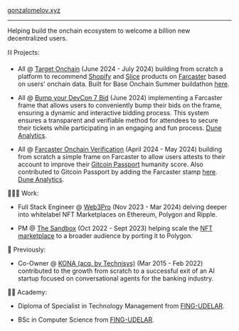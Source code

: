 [gonzalomelov.xyz](https://gonzalomelov.xyz)

___

Helping build the onchain ecosystem to welcome a billion new decentralized users.


⛓️ Projects:

- All @ [Target Onchain](https://www.targetonchain.xyz) (June 2024 - July 2024) building from scratch a platform to recommend [Shopify](https://shopify.com) and [Slice](https://slice.so/) products on [Farcaster](https://www.farcaster.xyz/) based on users' onchain data. Built for Base Onchain Summer buildathon [here](https://devfolio.co/projects/target-onchain-47c7). 

- All @ [Bump your DevCon 7 Bid](https://warpcast.com/gonzalomelov.eth/0x27fb36af) (June 2024) implementing a Farcaster frame that allows users to conveniently bump their bids on the frame, ensuring a dynamic and interactive bidding process. This system ensures a transparent and verifiable method for attendees to secure their tickets while participating in an engaging and fun process. [Dune Analytics](https://dune.com/gonzalomelov/devcon-7-raffle).

- All @ [Farcaster Onchain Verification](https://farcaster-onchain-verification.gonzalomelov.xyz/) (April 2024 - May 2024) building from scratch a simple frame on Farcaster to allow users attests to their account to improve their [Gitcoin Passport](https://passport.gitcoin.co/) humanity score. Also contributed to Gitcoin Passport by adding the Farcaster stamp [here](https://github.com/Farcaster-On-Chain-Verification/passport/tree/feat/add-farcaster-stamp). [Dune Analytics](https://dune.com/gonzalomelov/farcaster-onchain-verifications).

👨🏻‍💻 Work:

- Full Stack Engineer @ [Web3Pro](https://www.web3pro.com/) (Nov 2023 - Mar 2024) delving deeper into whitelabel NFT Marketplaces on Ethereum, Polygon and Ripple.

- PM @ [The Sandbox](https://www.sandbox.game/) (Oct 2022 - Sept 2023) helping scale the [NFT marketplace](https://www.sandbox.game/en/shop/) to a broader audience by porting it to Polygon.

🚀 Previously:

- Co-Owner @ [KONA (acq. by Technisys)](https://ibsintelligence.com/ibsi-news/technisys-acquires-conversational-ai-innovator-kona-to-elevate-digital-banking-experience/) (Mar 2015 - Feb 2022) contributed to the growth from scratch to a successful exit of an AI startup focused on conversational agents for the banking industry.
 

👨‍🎓 Academy:
 
 - Diploma of Specialist in Technology Management from [FING-UDELAR](https://www.fing.edu.uy/).

 - BSc in Computer Science from [FING-UDELAR](https://www.fing.edu.uy/).

